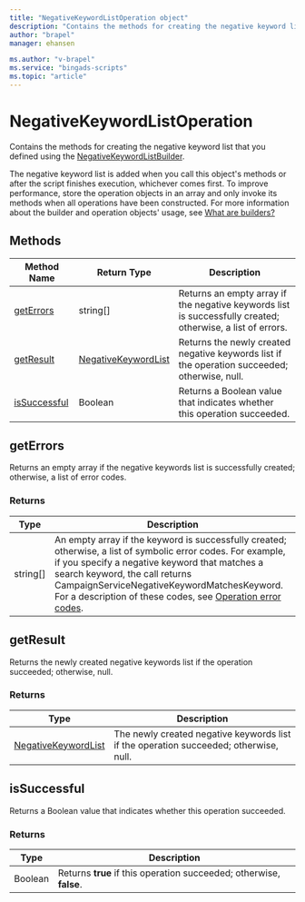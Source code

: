 ```yaml
---
title: "NegativeKeywordListOperation object"
description: "Contains the methods for creating the negative keyword list."
author: "brapel"
manager: ehansen

ms.author: "v-brapel"
ms.service: "bingads-scripts"
ms.topic: "article"
---
```


# NegativeKeywordListOperation

Contains the methods for creating the negative keyword list that you defined using the [NegativeKeywordListBuilder](./NegativeKeywordListBuilder.md).

The negative keyword list is added when you call this object's methods or after the script finishes execution, whichever comes first. To improve performance, store the operation objects in an array and only invoke its methods when all operations have been constructed. For more information about the builder and operation objects' usage, see [What are builders?](../concepts/builders.md)


## Methods
|Method Name|Return Type|Description|
|-|-|-
[getErrors](#geterrors)|string[]|Returns an empty array if the negative keywords list is successfully created; otherwise, a list of errors.
[getResult](#getresult)|[NegativeKeywordList](./NegativeKeywordList.md)|Returns the newly created negative keywords list if the operation succeeded; otherwise, null.
[isSuccessful](#issuccessful)|Boolean|Returns a Boolean value that indicates whether this operation succeeded.

## <a name="geterrors"></a>getErrors
Returns an empty array if the negative keywords list is successfully created; otherwise, a list of error codes.

### Returns
|Type|Description|
|-|-
string[]|An empty array if the keyword is successfully created; otherwise, a list of symbolic error codes. For example, if you specify a negative keyword that matches a search keyword, the call returns CampaignServiceNegativeKeywordMatchesKeyword. For a description of these codes, see [Operation error codes](/bingads/guides/operation-error-codes).

## <a name="getresult"></a>getResult
Returns the newly created negative keywords list if the operation succeeded; otherwise, null.

### Returns
|Type|Description|
|-|-
[NegativeKeywordList](./NegativeKeywordList.md)|The newly created negative keywords list if the operation succeeded; otherwise, null.

## <a name="issuccessful"></a>isSuccessful
Returns a Boolean value that indicates whether this operation succeeded.

### Returns
|Type|Description|
|-|-
Boolean|Returns **true** if this operation succeeded; otherwise, **false**.


